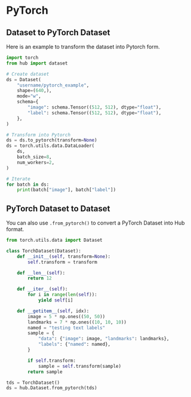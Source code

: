 # PyTorch

## Dataset to PyTorch Dataset
Here is an example to transform the dataset into Pytorch form.

```python
import torch
from hub import dataset

# Create dataset
ds = Dataset(
    "username/pytorch_example",
    shape=(640,),
    mode="w",
    schema={
        "image": schema.Tensor((512, 512), dtype="float"),
        "label": schema.Tensor((512, 512), dtype="float"),
    },
)

# Transform into Pytorch
ds = ds.to_pytorch(transform=None)
ds = torch.utils.data.DataLoader(
    ds,
    batch_size=8,
    num_workers=2,
)

# Iterate
for batch in ds:
    print(batch["image"], batch["label"])
```

## PyTorch Dataset to Dataset

You can also use `.from_pytorch()` to convert a PyTorch Dataset into Hub format.
```python
from torch.utils.data import Dataset

class TorchDataset(Dataset):
    def __init__(self, transform=None):
        self.transform = transform

    def __len__(self):
        return 12

    def __iter__(self):
        for i in range(len(self)):
            yield self[i]

    def __getitem__(self, idx):
        image = 5 * np.ones((50, 50))
        landmarks = 7 * np.ones((10, 10, 10))
        named = "testing text labels"
        sample = {
            "data": {"image": image, "landmarks": landmarks},
            "labels": {"named": named},
        }

        if self.transform:
            sample = self.transform(sample)
        return sample

tds = TorchDataset()
ds = hub.Dataset.from_pytorch(tds)
```